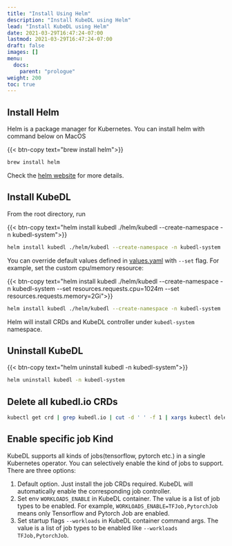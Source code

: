 ```yaml
---
title: "Install Using Helm"
description: "Install KubeDL using Helm"
lead: "Install KubeDL using Helm"
date: 2021-03-29T16:47:24-07:00
lastmod: 2021-03-29T16:47:24-07:00
draft: false
images: []
menu:
  docs:
    parent: "prologue"
weight: 200
toc: true
---
```


## Install Helm
Helm is a package manager for Kubernetes. You can install helm with command below on MacOS

{{< btn-copy text="brew install helm">}}
```bash
brew install helm
```
Check the [helm website](https://helm.sh/docs/intro/install/) for more details.

## Install KubeDL
From the root directory, run

{{< btn-copy text="helm install kubedl ./helm/kubedl --create-namespace -n kubedl-system">}}
```bash
helm install kubedl ./helm/kubedl --create-namespace -n kubedl-system
```

You can override default values defined in [values.yaml](https://github.com/alibaba/kubedl/blob/master/helm/kubedl/values.yaml) with `--set` flag.
For example, set the custom cpu/memory resource:

{{< btn-copy text="helm install kubedl ./helm/kubedl --create-namespace -n kubedl-system --set resources.requests.cpu=1024m --set resources.requests.memory=2Gi">}}
```bash
helm install kubedl ./helm/kubedl --create-namespace -n kubedl-system  --set resources.requests.cpu=1024m --set resources.requests.memory=2Gi
```
Helm will install CRDs and KubeDL controller under `kubedl-system` namespace.

## Uninstall KubeDL
{{< btn-copy text="helm uninstall kubedl -n kubedl-system">}}
```bash
helm uninstall kubedl -n kubedl-system
```

## Delete all kubedl.io CRDs
```bash
kubectl get crd | grep kubedl.io | cut -d ' ' -f 1 | xargs kubectl delete crd
```

## Enable specific job Kind

KubeDL supports all kinds of jobs(tensorflow, pytorch etc.) in a single Kubernetes operator. You can selectively enable the kind of jobs to support.
There are three options:
1. Default option. Just install the job CRDs required. KubeDL will automatically enable the corresponding job controller.
2. Set env `WORKLOADS_ENABLE` in KubeDL container. The value is a list of job types to be enabled. For example, `WORKLOADS_ENABLE=TFJob,PytorchJob` means only Tensorflow and Pytorch Job are enabled.
3. Set startup flags `--workloads` in KubeDL container command args. The value is a list of job types to be enabled like `--workloads TFJob,PytorchJob`.

